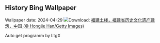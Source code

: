 ## History Bing Wallpaper
Wallpaper date: 2024-04-29
![](https://www.bing.com/th?id=OHR.TulouFujian_ZH-CN4287018074_UHD.jpg&w=1000)Download: [福建土楼，福建省历史文化遗产建筑，中国 (© Hongjie Han/Getty Images)](https://www.bing.com/th?id=OHR.TulouFujian_ZH-CN4287018074_UHD.jpg)

Auto get programm by LtgX
